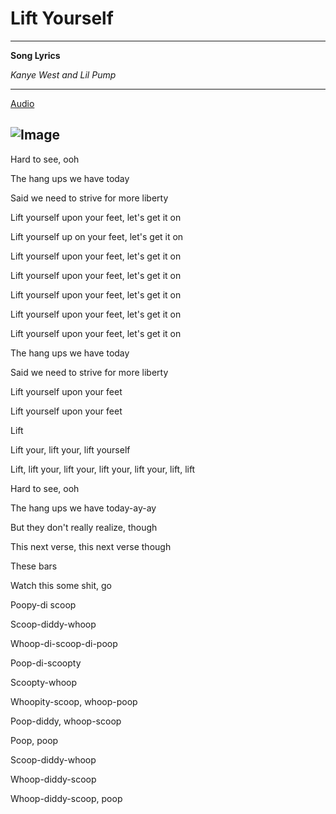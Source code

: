 # Lift Yourself
---
**Song Lyrics**

*Kanye West and Lil Pump*

---
[Audio](https://www.youtube.com/watch?v=8fbyfDbi-MI&ab_channel=KanyeWest-Topic)

![Image](https://www.billboard.com/wp-content/uploads/media/kanye-west-lil-pump-adele-givens-i-love-it-MV-vid-2018-billboard-1548.jpg?w=1024)
---

Hard to see, ooh 

The hang ups we have today

Said we need to strive for more liberty

Lift yourself upon your feet, let's get it on

Lift yourself up on your feet, let's get it on

Lift yourself upon your feet, let's get it on

Lift yourself upon your feet, let's get it on

Lift yourself upon your feet, let's get it on

Lift yourself upon your feet, let's get it on

Lift yourself upon your feet, let's get it on

The hang ups we have today

Said we need to strive for more liberty

Lift yourself upon your feet

Lift yourself upon your feet

Lift

Lift your, lift your, lift yourself

Lift, lift your, lift your, lift your, lift your, lift, lift

Hard to see, ooh

The hang ups we have today-ay-ay

But they don't really realize, though

This next verse, this next verse though

These bars

Watch this some shit, go

Poopy-di scoop

Scoop-diddy-whoop

Whoop-di-scoop-di-poop

Poop-di-scoopty

Scoopty-whoop

Whoopity-scoop, whoop-poop

Poop-diddy, whoop-scoop

Poop, poop

Scoop-diddy-whoop

Whoop-diddy-scoop

Whoop-diddy-scoop, poop

